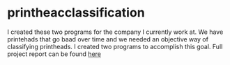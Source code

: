 # printheacclassification
I created these two programs for the company I currently work at. 
We have printehads that go baad over time and we needed an objective way of classifying printheads. I created two programs to accomplish this goal. Full project report can be found [here](file:///C:/Users/livfr/OneDrive/Desktop/Job%20Search%20Materials/Printhead%20Classification%20Software%20Project%20Report.pdf)
